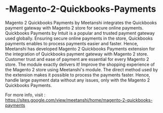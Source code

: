# -Magento-2-Quickbooks-Payments
Magento 2 Quickbooks Payments by Meetanshi integrates the Quickbooks payment gateway with Magento 2 store for secure online payments.  Quickbooks Payments by Intuit is a popular and trusted payment gateway used globally. Ensuring secure online payments in the store, Quickbooks payments enables to process payments easier and faster. Hence, Meetanshi has developed Magento 2 Quickbooks Payments extension for the integration of Quickbooks payment gateway with Magento 2 store.  Customer trust and ease of payment are essential for every Magento 2 store. The module exactly delivers it! Improve the shopping experience of the Magento 2 store using Meetanshi's module.  The direct method used by the extension makes it possible to process the payments faster. Hence, handle large payment data without any issues, only with the Magento 2 Quickbooks Payments.  

For more info, visit : https://sites.google.com/view/meetanshi/home/magento-2-quickbooks-payments
